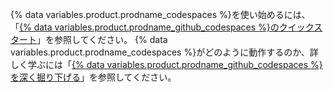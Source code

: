 {% data variables.product.prodname_codespaces %}を使い始めるには、「[{% data variables.product.prodname_github_codespaces %}のクイックスタート](/codespaces/getting-started/quickstart)」を参照してください。 {% data variables.product.prodname_codespaces %}がどのように動作するのか、詳しく学ぶには「[{% data variables.product.prodname_github_codespaces %}を深く掘り下げる](/codespaces/getting-started/deep-dive)」を参照してください。
